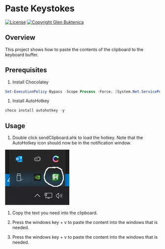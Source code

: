 # Paste Keystokes

[![License](https://img.shields.io/badge/License-MIT-blue.svg)](https://opensource.org/licenses/MIT)
[![Copyright Glen Buktenica](https://img.shields.io/badge/Copyright-Glen_Buktenica-blue.svg)](http://buktenica.com)

## Overview

This project shows how to paste the contents of the clipboard to the keyboard buffer.

## Prerequisites

1. Install Chocolatey

```powershell
Set-ExecutionPolicy Bypass -Scope Process -Force; [System.Net.ServicePointManager]::SecurityProtocol = [System.Net.ServicePointManager]::SecurityProtocol -bor 3072; iex ((New-Object System.Net.WebClient).DownloadString('https://chocolatey.org/install.ps1'))
```

1. Install AutoHotkey

```powershell
choco install autohotkey -y
```

## Usage

1. Double click sendClipboard.ahk to load the hotkey. Note that the AutoHotkey icon should now be in the notification window.

  ![Notification Icon](NotificationIcon.png)

1. Copy the text you need into the clipboard.

1. Press the windows key + v to paste the content into the windows that is needed.

1. Press the windows key + v to paste the content into the windows that is needed.
